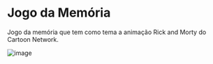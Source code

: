 # Jogo da Memória

Jogo da memória que tem como tema a animação Rick and Morty do Cartoon Network. 

![image](https://github.com/user-attachments/assets/dd20a066-7d08-477e-9795-0c7af989e6d0)
